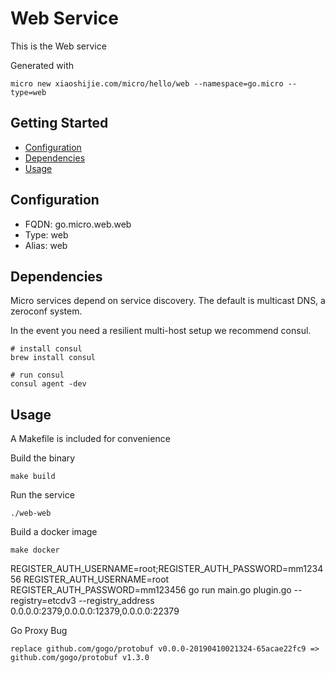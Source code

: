 # Web Service

This is the Web service

Generated with

```
micro new xiaoshijie.com/micro/hello/web --namespace=go.micro --type=web
```

## Getting Started

- [Configuration](#configuration)
- [Dependencies](#dependencies)
- [Usage](#usage)

## Configuration

- FQDN: go.micro.web.web
- Type: web
- Alias: web

## Dependencies

Micro services depend on service discovery. The default is multicast DNS, a zeroconf system.

In the event you need a resilient multi-host setup we recommend consul.

```
# install consul
brew install consul

# run consul
consul agent -dev
```

## Usage

A Makefile is included for convenience

Build the binary

```
make build
```

Run the service
```
./web-web
```

Build a docker image
```
make docker
```

 REGISTER_AUTH_USERNAME=root;REGISTER_AUTH_PASSWORD=mm123456 REGISTER_AUTH_USERNAME=root REGISTER_AUTH_PASSWORD=mm123456 go run main.go plugin.go --registry=etcdv3  --registry_address 0.0.0.0:2379,0.0.0.0:12379,0.0.0.0:22379


Go Proxy Bug

```cassandraql
replace github.com/gogo/protobuf v0.0.0-20190410021324-65acae22fc9 => github.com/gogo/protobuf v1.3.0
```